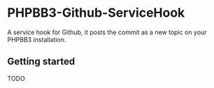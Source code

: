 # PHPBB3-Github-ServiceHook
A service hook for Github, it posts the commit as a new topic on your PHPBB3 installation.

## Getting started
TODO